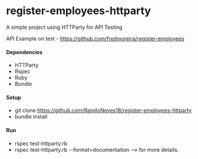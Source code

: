 # register-employees-httparty

A simple project using HTTParty for API Testing

API Example on test - https://github.com/fredmoreira/register-employees

#### Dependencies

- HTTParty
- Rspec
- Ruby
- Bundle

#### Setup

- git clone https://github.com/RamiloNeves18/register-employees-httparty
- bundle install

#### Run

- rspec test-httparty.rb
- rspec test-httparty.rb --format=documentation --> for more details.
